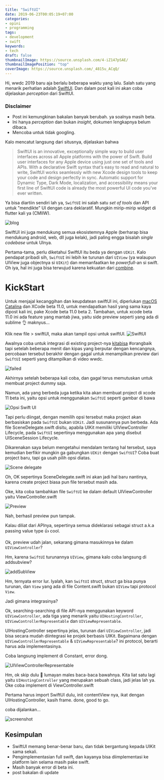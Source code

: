 ```yaml
---
title: "SwiftUI"
date: 2019-06-23T00:05:19+07:00
categories:
- opini
- programming
tags:
- development
- swift
keywords:
- tech
draft: false
thumbnailImage: https://source.unsplash.com/4-iZ147pSAE/
thumbnailImagePosition: "top"
coverImage: https://source.unsplash.com/_4815u_ACqQ/
---
```


Hi, wwdc 2019 baru aja berlalu beberapa waktu yang lalu. Salah satu yang menarik perhatian adalah [SwiftUI](https://developer.apple.com/xcode/swiftui/). Dan dalam post kali ini akan coba dijelaskan _perception_ dari SwiftUI.

<!--more-->

### Disclaimer
+ Post ini kemungkinan bakalan banyak berubah. ya soalnya masih beta.
+ Ini hanya _perception_ dan bukan _insight_, dokumen lengkapnya belum dibaca.
+ Mencoba untuk tidak googling.

Kalo mencatut langsung dari situsnya, dijelaskan bahwa 

> SwiftUI is an innovative, exceptionally simple way to build user interfaces across all Apple platforms with the power of Swift. Build user interfaces for any Apple device using just one set of tools and APIs. With a declarative Swift syntax that’s easy to read and natural to write, SwiftUI works seamlessly with new Xcode design tools to keep your code and design perfectly in sync. Automatic support for Dynamic Type, Dark Mode, localization, and accessibility means your first line of SwiftUI code is already the most powerful UI code you’ve ever written.

Ya bisa diartiin sendiri lah ya, `SwiftUI` ini salah satu _set of tools_ dan API untuk "mendikte" UI dengan cara deklaratif. Mungkin mirip-mirip widget di flutter kali ya (CMIIW).

![blog](https://source.unsplash.com/OXkUz1Dp-4g/1800)

SwiftUI ini juga mendukung semua ekosistemnya Apple (berharap bisa mendukung android, web, dll juga kelak), jadi paling engga bisalah _single codebase_ untuk UInya.

Pertama-tama, perlu diketahui SwiftUI itu beda ya dengan `UIKit`. Kalo pendapat pribadi sih, `SwiftUI` ini lebih ke turunan dari `UIView` (ya walaupun UIView juga objectnya si `UIKit`) dan memanfaatkan ke _powerfull_-an si swift. Oh iya, hal ini juga bisa terwujud karena kekuatan dari [combine](https://developer.apple.com/documentation/combine).

# KickStart

Untuk menjajal kecanggihan dan keupdatean swiftUI ini, diperlukan [macOS Catalina](https://www.apple.com/macos/catalina-preview/) dan XCode beta 11.0, untuk mendapatkan hasil yang sama kaya dipost kali ini, pake Xcode beta 11.0 beta 2. Tambahan, untuk xcode beta 11.0 ini ada feature yang mantab jiwa, yaitu side preview seperti yang ada di sublime 👌 maknyus...

Klik new file > swiftUI, maka akan tampil opsi untuk swiftUI.
![SwiftUI](https://res.cloudinary.com/tendabiru/image/upload/c_scale,q_20,w_1000/v1561226192/CCbDNdYHnD_ueesxy.png)

Awalnya coba untuk integrasi di existing project-nya [kitabisa](https://apps.apple.com/id/app/kitabisa/id1458307938) #orangbaik tapi setelah beberapa menit dan kipas yang berputar dengan kencangnya, percobaan tersebut berakhir dengan gagal untuk menampilkan preview dari `SwiftUI` seperti yang ditampilkan di video wwdc.

![failed](https://res.cloudinary.com/tendabiru/image/upload/v1561357257/khiWahyFN7_fvpotk.png)

Akhirnya setelah beberapa kali coba, dan gagal terus memutuskan untuk membuat project dummy saja.

Namun, ada yang berbeda juga ketika kita akan membuat project di xcode 11 beta ini, yaitu opsi untuk menggunakan `SwiftUI` seperti gambar di bawa

![Opsi Swift UI](https://res.cloudinary.com/tendabiru/image/upload/v1561357307/zKtTeplGTN_upin1h.png)

Tapi perlu diingat, dengan memilih opsi tersebut maka project akan berbasiskan pada `SwiftUI` bukan `UIKit`. Jadi susunannya pun berbeda. Ada file SceneDelegate.swift disitu, apabila UIKit memiliki UIViewController Lifecycle, pada `SwiftUI` sepertinya menggunakan apa yang disebut UISceneSession Lifecycle.

Dikarenakan saya belum mengetahui mendalam tentang hal tersebut, saya kemudian berfikir mungkin ga gabungkan `UIKit` dengan `SwiftUI`? Coba buat project baru, tapi ga usah pilih opsi diatas.

![Scene delegate](https://res.cloudinary.com/tendabiru/image/upload/v1561357339/gkDmTj7koO_f0clup.png)

Oh, OK sepertinya SceneDelegate.swift ini akan jadi hal baru nantinya, karena create project biasa pun file tersebut masih ada.

Oke, kita coba tambahkan file `SwiftUI` ke dalam default UIViewController yaitu ViewController.swift

![Preview](https://res.cloudinary.com/tendabiru/image/upload/v1561357367/9b8tunfyN6_plikm7.png)

Nah, berhasil preview pun tampak.

Kalau diliat dari APInya, sepertinya semua dideklarasi sebagai struct a.k.a passing value type 👍 cool.

Ok, preview udah jalan, sekarang gimana masukinnya ke dalam `UIViewController`?

Hm, karena `SwiftUI` turunannya `UIView`, gimana kalo coba langsung di addsubview?

![addSubView](https://res.cloudinary.com/tendabiru/image/upload/v1561357389/BtjGmTN75G_c9nf4z.png)

Hm, ternyata error lur. Iyalah, kan `SwiftUI` struct, struct ga bisa punya turunan, dan `View` yang ada di file Content.swift bukan `UIView` tapi protocol `View`.

Jadi gimana integrasinya?

Ok, searching-searching di file API-nya menggunakan keyword `UIViewController`, ada tiga yang menarik yaitu `UIHostingController`, `UIViewControllerRepresentable` dan `UIViewRepresentable`.

UIHostingController sepertinya jelas, turunan dari `UIViewController`, jadi bisa secara mudah diintegrasi ke projek berbasis UIKit. Bagaimana dengan `UIViewControllerRepresentable` & `UIViewRepresentable`? ini protocol, berarti harus ada implementasinya.

Coba langsung implement di Constant, error dong.

![UIViewControllerRepresentable](https://res.cloudinary.com/tendabiru/image/upload/v1561357406/eCOzLPFTcU_eizta5.png)

Hm, ok skip dulu 🤣 lumayan males baca-baca bawahnya. Kita liat satu lagi yaitu `UIHostingController` yang merupakan sebuah class, jadi jelas lah ya. Oke coba implement di ViewController.swift

Pertama harus import SwiftUI dulu, init contentView nya, ikat dengan UIHostingController, kasih frame. done, good to go.

coba dijalankan...

![screenshot](https://res.cloudinary.com/tendabiru/image/upload/v1561357419/i3t92NAL5H_zllhn5.png)

## Kesimpulan
+ SwiftUI memang benar-benar baru, dan tidak bergantung kepada UIKit sama sekali.
+ Pengimplementasian full swift, dan kayanya bisa diimplementasi ke platform lain selama masih pake swift.
+ Masih banyak error di beta ini.
+ post bakalan di update 
